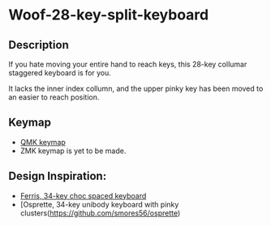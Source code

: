 # Woof-28-key-split-keyboard

## Description
If you hate moving your entire hand to reach keys, this 28-key collumar staggered keyboard is for you.

It lacks the inner index collumn, and the upper pinky key has been moved to an easier to reach position. 

## Keymap

* [QMK keymap](https://github.com/mrkskk/qmk_firmware/tree/my_branch/keyboards/woof)
* ZMK keymap is yet to be made.

## Design Inspiration:

* [Ferris, 34-key choc spaced keyboard](https://github.com/pierrechevalier83/ferris)
* [Osprette, 34-key unibody keyboard with pinky clusters(https://github.com/smores56/osprette)

